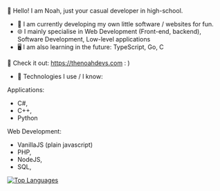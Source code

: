👋 Hello! I am Noah, just your casual developer in high-school.

- 🔨 I am currently developing my own little software / websites for fun. 
- 🌐 I mainly specialise in Web Development (Front-end, backend), Software Development, Low-level applications
- 🖥️ I am also learning in the future: TypeScript, Go, C

🫵 Check it out: https://thenoahdevs.com : )

- 💞️ Technologies I use / I know:

 Applications:
   - C#,
   - C++,
   - Python
   
 Web Development:
  - VanillaJS (plain javascript)
  - PHP,
  - NodeJS,
  - SQL,

[![Top Languages](https://github-readme-stats.vercel.app/api/top-langs?username=thanknoah&hide=html,scss,stylus,blade,jupyter%20notebook,python,css,shell,batchfile,dockerfile,typescript&theme=algolia&show_icons=true)](https://github.com/thanknoah)

<!---
stop reading ok lol
--->
